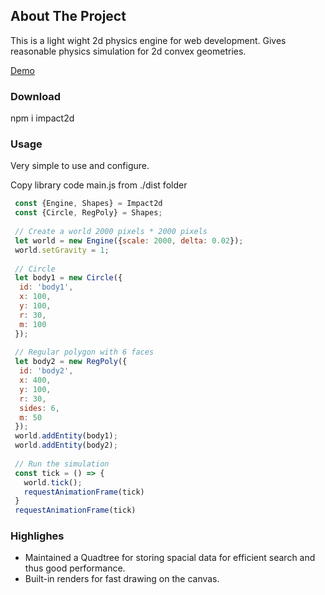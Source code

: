 ## About The Project

This is a light wight 2d physics engine for web development. Gives reasonable physics simulation for 2d convex geometries.

[Demo](https://collide2d.web.app)

### Download

npm i impact2d

### Usage

Very simple to use and configure.

Copy library code main.js from ./dist folder

```js
 const {Engine, Shapes} = Impact2d
 const {Circle, RegPoly} = Shapes;
 
 // Create a world 2000 pixels * 2000 pixels
 let world = new Engine({scale: 2000, delta: 0.02});
 world.setGravity = 1;
 
 // Circle
 let body1 = new Circle({
  id: 'body1',
  x: 100,
  y: 100,
  r: 30,
  m: 100
 });
 
 // Regular polygon with 6 faces
 let body2 = new RegPoly({
  id: 'body2',
  x: 400,
  y: 100,
  r: 30,
  sides: 6,
  m: 50
 });
 world.addEntity(body1);
 world.addEntity(body2);
 
 // Run the simulation
 const tick = () => {
   world.tick();
   requestAnimationFrame(tick)
 }
 requestAnimationFrame(tick)
```

### Highlighes

- Maintained a Quadtree for storing spacial data for efficient search and thus good performance.
- Built-in renders for fast drawing on the canvas.
